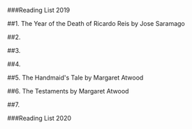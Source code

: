 ###Reading List 2019 

##1. The Year of the Death of Ricardo Reis by Jose Saramago

##2. 

##3. 

##4. 

##5. The Handmaid's Tale by Margaret Atwood 

##6. The Testaments by Margaret Atwood 

##7. 

###Reading List 2020
